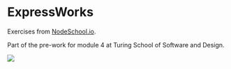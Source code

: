 # ExpressWorks

Exercises from [NodeSchool.io](www.nodeschool.io).

Part of the pre-work for module 4 at Turing School of Software and Design.

![](http://i.imgur.com/AvmK0P3.png)
